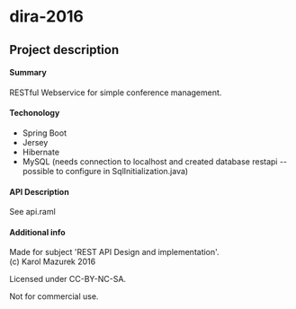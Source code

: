 # dira-2016  
## Project description  
#### Summary  
RESTful Webservice for simple conference management.  
#### Techonology  
* Spring Boot
* Jersey  
* Hibernate
* MySQL (needs connection to localhost and created database restapi -- possible to configure in SqlInitialization.java)  
 
  
#### API Description  
See api.raml   
  
#### Additional info  
Made for subject 'REST API Design and implementation'.  
(c) Karol Mazurek 2016

Licensed under CC-BY-NC-SA.  

Not for commercial use.
